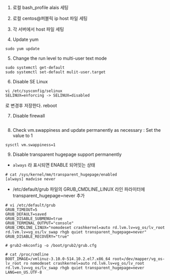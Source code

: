 1. 로컬 bash_profile alais 세팅

2. 로컬 centos@퍼블릭 ip host 파일 세팅

3. 각 서버에서 host 파일 세팅

4. Update yum
```
sudo yum update
```
5. Change the run level to multi-user text mode
```
sudo systemctl get-default
sudo systemctl set-default mulit-user.target
```
6. Disable SE Linux 
```
vi /etc/sysconfig/selinux
SELINUX=enforcing -> SELINUX=disabled
```
로 변경후 저장한다.
reboot

7. Disable firewall 
```
```

8. Check vm.swappiness and update permanently as necessary : Set the value to 1
```
sysctl vm.swappiness=1
```

9. Disable transparent hugepage support permanently
- `always` 라 표시되면 ENABLE 되어잇는 상태
```
# cat /sys/kernel/mm/transparent_hugepage/enabled
[always] madvise never
```

- /etc/default/grub 파일의 GRUB_CMDLINE_LINUX 라인 파라미터에 transparent_hugepage=never 추가
```
# vi /etc/default/grub
GRUB_TIMEOUT=5
GRUB_DEFAULT=saved
GRUB_DISABLE_SUBMENU=true
GRUB_TERMINAL_OUTPUT="console"
GRUB_CMDLINE_LINUX="nomodeset crashkernel=auto rd.lvm.lv=vg_os/lv_root rd.lvm.lv=vg_os/lv_swap rhgb quiet transparent_hugepage=never"
GRUB_DISABLE_RECOVERY="true"

# grub2-mkconfig -o /boot/grub2/grub.cfg

# cat /proc/cmdline
BOOT_IMAGE=/vmlinuz-3.10.0-514.10.2.el7.x86_64 root=/dev/mapper/vg_os-lv_root ro nomodeset crashkernel=auto rd.lvm.lv=vg_os/lv_root rd.lvm.lv=vg_os/lv_swap rhgb quiet transparent_hugepage=never LANG=en_US.UTF-8
```
